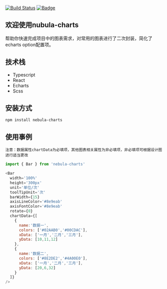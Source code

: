 
[![Build Status](https://travis-ci.com/joeweegun/nebula-charts.svg?branch=main)](https://travis-ci.com/joeweegun/nebula-charts)
[![Badge](https://img.shields.io/badge/link-996.icu-%23FF4D5B.svg?style=flat-square)](https://996.icu/#/zh_CN)
##  欢迎使用nubula-charts
帮助你快速完成项目中的图表需求，对常用的图表进行了二次封装，简化了echarts option配置项。

## 技术栈

* Typescript
* React
* Echarts
* Scss

## 安装方式
```
npm install nebula-charts

```

## 使用事例

```
注意：数据属性chartData为必填项，其他图表相关属性为非必填项，非必填项可根据设计图进行适当更改

```

```javascript
import { Bar } from 'nebula-charts'

<Bar 
  width='100%'
  height='300px'
  unit='单位/次'
  toolTipUnit='次'
  barWidth={15}
  axisLineColor='#8e9eab'
  axisFontColor='#8e9eab'
  rotate={0}
  chartData={[
    {
      name:'数据一',
      colors: ['#02AAB0','#00CDAC'],
      xData: ['一月','二月','三月'],
      yData: [10,11,12]
    },
    {
      name:'数据二',
      colors: ['#8E2DE2','#4A00E0'],
      xData: ['一月','二月','三月'],
      yData: [20,6,32]
    }
  ]}
/>

```